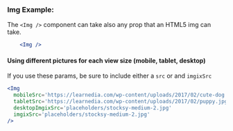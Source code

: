 ### Img Example:

The `<Img />` component can take also any prop that an HTML5 img can take.

```jsx
    <Img />
```

#### Using different pictures for each view size (mobile, tablet, desktop)
If you use these params, be sure to include either a `src` or and `imgixSrc`

```jsx
<Img
  mobileSrc='https://learnedia.com/wp-content/uploads/2017/02/cute-dog.jpg'
  tabletSrc='https://learnedia.com/wp-content/uploads/2017/02/puppy.jpg'
  desktopImgixSrc='placeholders/stocksy-medium-2.jpg'
  imgixSrc='placeholders/stocksy-medium-2.jpg'
/>
```
